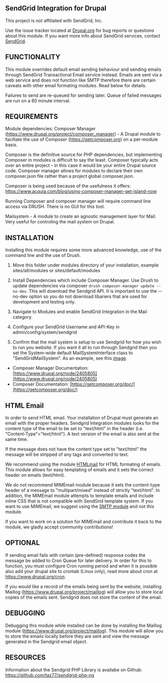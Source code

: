 SendGrid Integration for Drupal
--------------------------------------------------------------------------------
This project is not affiliated with SendGrid, Inc.

Use the issue tracker located at [Drupal.org](https://www.drupal.org/sendgrid_integration) 
for bug reports or questions about this module. If you want more info about 
SendGrid services, contact [SendGrid](https://sendgrid.com).

FUNCTIONALITY
--------------------------------------------------------------------------------
This module overrides default email sending behaviour and sending emails through
SendGrid Transactional Email service instead. Emails are sent via a web service
and does not function like SMTP therefore there are certain caveats with other
email formating modules. Read below for details.

Failures to send are re-queued for sending later. Queue of failed messages are
run on a 60 minute interval.

REQUIREMENTS
--------------------------------------------------------------------------------
Module dependencies:
Composer Manager (https://www.drupal.org/project/composer_manager) - A Drupal
module to faciltate the use of Composer (https://getcomposer.org) on a per-module
basis.

Composer is the definitive source for PHP dependencies, but implementing
Composer in modules is difficult to say the least. Composer typically acts over
an entire project - in this case it would be your entire Drupal source code. 
Composer manager allows for modules to declare their own composer.json file
rather than a project global composer.json.
  
  Composer is being used because of the usefulness it offers:
  https://www.acquia.com/blog/using-composer-manager-get-island-now

Running Composer and composer manager will require command line access via
DRUSH. There is no GUI for this tool.

Mailsystem - A module to create an agnostic management layer for Mail. Very
useful for controling the mail system on Drupal.

INSTALLATION
--------------------------------------------------------------------------------
Installing this module requires some more advanced knowledge, use of the command
line and the use of Drush.

1. Move this folder under modules directory of your installation,
   example sites/all/modules or sites/default/modules
   
2. Install Dependencies which include Composer Manager. Use Drush to update
   dependencies via composer `drush composer-manager update --no-dev`. 
   This will download the Sendgrid API. It is important to use the --no-dev option so you 
   do not download libariers that are used for development and testing only.
   
2. Navigate to Modules and enable SendGrid Integration in the Mail category.

3. Configure your SendGrid Username and API-Key in admin/config/system/sendgrid

4. Confirm that the mail system is setup to use Sendgrid for how you wish to run
   you website. If you want it all to run through Sendgrid then you set the
   System-wide default MailSystemInterface class to "SendGridMailSystem". As an
   example, see this [image](https://www.drupal.org/files/issues/sengrid-integration-mailsystem-settings-example.png).

* Composer Manager Documentation: [https://www.drupal.org/node/2405805](https://www.drupal.org/node/2405805)
* Composer Documentation: [https://getcomposer.org/doc/](https://getcomposer.org/doc/)

HTML Email
--------------------------------------------------------------------------------
In order to send HTML email. Your installation of Drupal must generate an email
with the proper headers. Sendgrid Integration modules looks for the content type
of the email to be set to "text/html" in the header (i.e. "Content-Type"="text/html").
A text version of the email is also sent at the same time.

If the message does not have the content type set to "text/html" the message
will be stripped of any tags and converted to text.

We recommend using the module [HTMLmail](https://www.drupal.org/project/htmlmail)
for HTML formating of emails. This module allows for easy templating of emails
and it sets the correct header on emails (text/html).

We do not recommend MIMEmail module because it sets the content-type header of a
message to "multipart/mixed" instead of strictly "text/html". In addition, the
MIMEmail module attempts to template emails and include inline CSS that is not
compatible with SendGrid template system. If you want to use
MIMEmail, we suggest using the [SMTP module](https://www.drupal.org/project/smtp)
and not this module.

If you want to work on a solution for MIMEmail and contribute it back to the
module, we gladly accept community contributions!


OPTIONAL
--------------------------------------------------------------------------------
If sending email fails with certain (pre-defined) response codes the message be
added to Cron Queue for later delivery. In order for this to function, you must
configure Cron running period and when it is possible also add your drupal site
to crontab (Linux only), read more about cron at https://www.drupal.org/cron.

If you would like a record of the emails being sent by the website, installing
Maillog (https://www.drupal.org/project/maillog) will allow you to store local
copies of the emails sent. Sendgrid does not store the content of the email.

DEBUGGING
--------------------------------------------------------------------------------
Debugging this module while installed can be done by installing the Maillog
module (https://www.drupal.org/project/maillog). This module will allow you to
store the emails locally before they are sent and view the message generated
in the Sendgrid email object.

RESOURCES
--------------------------------------------------------------------------------
Information about the Sendgrid PHP Library is availabe on Github:
https://github.com/taz77/sendgrid-php-ng